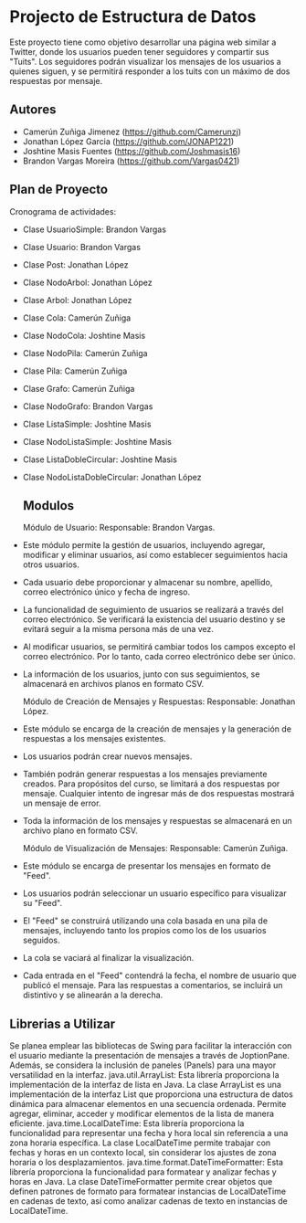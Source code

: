 
# Projecto de Estructura de Datos

Este proyecto tiene como objetivo desarrollar una página web similar a Twitter, donde los usuarios pueden tener seguidores y compartir sus "Tuits". Los seguidores podrán visualizar los mensajes de los usuarios a quienes siguen, y se permitirá responder a los tuits con un máximo de dos respuestas por mensaje.

## Autores

- Camerún Zuñiga Jimenez (https://github.com/Camerunzj)
- Jonathan López Garcia (https://github.com/JONAP1221)
- Joshtine Masis Fuentes (https://github.com/Joshmasis16)
- Brandon Vargas Moreira (https://github.com/Vargas0421)


## Plan de Proyecto

Cronograma de actividades:

- Clase UsuarioSimple: Brandon Vargas
- Clase Usuario: Brandon Vargas
- Clase Post: Jonathan López
- Clase NodoArbol: Jonathan López
- Clase Arbol: Jonathan López
- Clase Cola: Camerún Zuñiga
- Clase NodoCola: Joshtine Masis
- Clase NodoPila: Camerún Zuñiga
- Clase Pila: Camerún Zuñiga
- Clase Grafo: Camerún Zuñiga
- Clase NodoGrafo: Brandon Vargas
- Clase ListaSimple: Joshtine Masis
- Clase NodoListaSimple: Joshtine Masis
- Clase ListaDobleCircular: Joshtine Masis
- Clase NodoListaDobleCircular: Jonathan López

  ## Modulos
  Módulo de Usuario:
 Responsable: Brandon Vargas.

- Este módulo permite la gestión de usuarios, incluyendo agregar, modificar y eliminar usuarios, así como establecer seguimientos hacia otros usuarios.
- Cada usuario debe proporcionar y almacenar su nombre, apellido, correo electrónico único y fecha de ingreso.
- La funcionalidad de seguimiento de usuarios se realizará a través del correo electrónico. Se verificará la existencia del usuario destino y se evitará seguir a la misma persona más de una vez.
- Al modificar usuarios, se permitirá cambiar todos los campos excepto el correo electrónico. Por lo tanto, cada correo electrónico debe ser único.
- La información de los usuarios, junto con sus seguimientos, se almacenará en archivos planos en formato CSV.

  Módulo de Creación de Mensajes y Respuestas:
 Responsable: Jonathan López.

- Este módulo se encarga de la creación de mensajes y la generación de respuestas a los mensajes existentes.
- Los usuarios podrán crear nuevos mensajes.
- También podrán generar respuestas a los mensajes previamente creados. Para propósitos del curso, se limitará a dos respuestas por mensaje. Cualquier intento de ingresar más de dos respuestas mostrará un mensaje de error.
- Toda la información de los mensajes y respuestas se almacenará en un archivo plano en formato CSV.

  Módulo de Visualización de Mensajes:
 Responsable: Camerún Zuñiga.

- Este módulo se encarga de presentar los mensajes en formato de "Feed".
- Los usuarios podrán seleccionar un usuario específico para visualizar su "Feed".
- El "Feed" se construirá utilizando una cola basada en una pila de mensajes, incluyendo tanto los propios como los de los usuarios seguidos. 
- La cola se vaciará al finalizar la visualización.
- Cada entrada en el "Feed" contendrá la fecha, el nombre de usuario que publicó el mensaje. Para las respuestas a comentarios, se incluirá un distintivo y se alinearán a la derecha.

## Librerias a Utilizar

Se planea emplear las bibliotecas de Swing para facilitar la interacción con el usuario mediante la presentación de mensajes a través de JoptionPane. Además, se considera la inclusión de paneles (Panels) para una mayor versatilidad en la interfaz.
java.util.ArrayList: Esta librería proporciona la implementación de la interfaz de lista en Java. La clase ArrayList es una implementación de la interfaz List que proporciona una estructura de datos dinámica para almacenar elementos en una secuencia ordenada. Permite agregar, eliminar, acceder y modificar elementos de la lista de manera eficiente.
java.time.LocalDateTime: Esta librería proporciona la funcionalidad para representar una fecha y hora local sin referencia a una zona horaria específica. La clase LocalDateTime permite trabajar con fechas y horas en un contexto local, sin considerar los ajustes de zona horaria o los desplazamientos.
java.time.format.DateTimeFormatter: Esta librería proporciona la funcionalidad para formatear y analizar fechas y horas en Java. La clase DateTimeFormatter permite crear objetos que definen patrones de formato para formatear instancias de LocalDateTime en cadenas de texto, así como analizar cadenas de texto en instancias de LocalDateTime.
